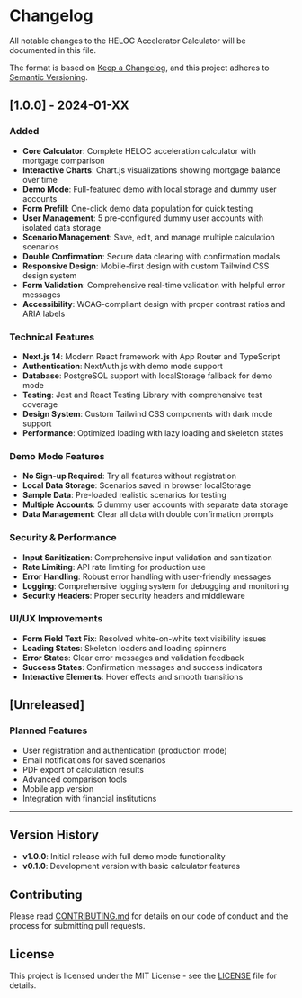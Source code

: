 # Changelog

All notable changes to the HELOC Accelerator Calculator will be documented in this file.

The format is based on [Keep a Changelog](https://keepachangelog.com/en/1.0.0/),
and this project adheres to [Semantic Versioning](https://semver.org/spec/v2.0.0.html).

## [1.0.0] - 2024-01-XX

### Added
- **Core Calculator**: Complete HELOC acceleration calculator with mortgage comparison
- **Interactive Charts**: Chart.js visualizations showing mortgage balance over time
- **Demo Mode**: Full-featured demo with local storage and dummy user accounts
- **Form Prefill**: One-click demo data population for quick testing
- **User Management**: 5 pre-configured dummy user accounts with isolated data storage
- **Scenario Management**: Save, edit, and manage multiple calculation scenarios
- **Double Confirmation**: Secure data clearing with confirmation modals
- **Responsive Design**: Mobile-first design with custom Tailwind CSS design system
- **Form Validation**: Comprehensive real-time validation with helpful error messages
- **Accessibility**: WCAG-compliant design with proper contrast ratios and ARIA labels

### Technical Features
- **Next.js 14**: Modern React framework with App Router and TypeScript
- **Authentication**: NextAuth.js with demo mode support
- **Database**: PostgreSQL support with localStorage fallback for demo mode
- **Testing**: Jest and React Testing Library with comprehensive test coverage
- **Design System**: Custom Tailwind CSS components with dark mode support
- **Performance**: Optimized loading with lazy loading and skeleton states

### Demo Mode Features
- **No Sign-up Required**: Try all features without registration
- **Local Data Storage**: Scenarios saved in browser localStorage
- **Sample Data**: Pre-loaded realistic scenarios for testing
- **Multiple Accounts**: 5 dummy user accounts with separate data storage
- **Data Management**: Clear all data with double confirmation prompts

### Security & Performance
- **Input Sanitization**: Comprehensive input validation and sanitization
- **Rate Limiting**: API rate limiting for production use
- **Error Handling**: Robust error handling with user-friendly messages
- **Logging**: Comprehensive logging system for debugging and monitoring
- **Security Headers**: Proper security headers and middleware

### UI/UX Improvements
- **Form Field Text Fix**: Resolved white-on-white text visibility issues
- **Loading States**: Skeleton loaders and loading spinners
- **Error States**: Clear error messages and validation feedback
- **Success States**: Confirmation messages and success indicators
- **Interactive Elements**: Hover effects and smooth transitions

## [Unreleased]

### Planned Features
- User registration and authentication (production mode)
- Email notifications for saved scenarios
- PDF export of calculation results
- Advanced comparison tools
- Mobile app version
- Integration with financial institutions

---

## Version History

- **v1.0.0**: Initial release with full demo mode functionality
- **v0.1.0**: Development version with basic calculator features

## Contributing

Please read [CONTRIBUTING.md](CONTRIBUTING.md) for details on our code of conduct and the process for submitting pull requests.

## License

This project is licensed under the MIT License - see the [LICENSE](LICENSE) file for details.
